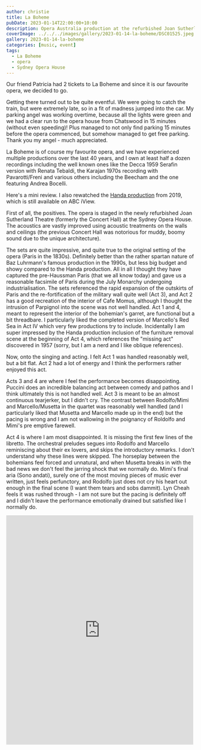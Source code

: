 ```yaml
---
author: christie
title: La Boheme
pubDate: 2023-01-14T22:00:00+10:00
description: Opera Australia production at the refurbished Joan Sutherland Theatre at the Opera House.
coverImage: ../../../images/gallery/2023-01-14-la-boheme/DSC01525.jpeg
gallery: 2023-01-14-la-boheme
categories: [music, event]
tags:
  - La Boheme
  - opera
  - Sydney Opera House
---
```


Our friend Patricia had 2 tickets to La Boheme and since it is our favourite
opera, we decided to go.

Getting there turned out to be quite eventful. We were going to catch the train, but were extremely late, so in a fit of madness jumped into the car. My parking angel was working overtime, because all the lights were green and we had a clear run to the opera house from Chatswood in 15 minutes (without even speeding)! Plus managed to not only find parking 15 minutes before the opera commenced, but somehow managed to get free parking. Thank you my angel - much appreciated.

La Boheme is of course my favourite opera, and we have experienced multiple productions over the last 40 years, and I own at least half a dozen recordings including the well known ones like the Decca 1959 Serafin version with Renata Tebaldi, the Karajan 1970s recording with Pavarotti/Freni and various others including the Beecham and the one featuring Andrea Bocelli.

Here's a mini review. I also rewatched the
[Handa production](https://iview.abc.net.au/show/opera-on-sydney-harbour-la-boheme)
from 2019, which is still available on ABC iView.

First of all, the positives. The opera is staged in the newly refurbished Joan Sutherland Theatre (formerly the Concert Hall) at the Sydney Opera House. The acoustics are vastly improved using acoustic treatments on the walls and ceilings (the previous Concert Hall was notorious for muddy, boomy sound due to the unique architecture).

The sets are quite impressive, and quite true to the original setting of the opera (Paris in the 1830s). Definitely better than the rather spartan nature of Baz Luhrmann's famous production in the 1990s, but less big budget and showy compared to the Handa production. All in all I thought they have captured the pre-Haussman Paris (that we all know today) and gave us a reasonable facsimile of Paris during the July Monarchy undergoing industrialisation. The sets referenced the rapid expansion of the outskirts of Paris and the re-fortification of the military wall quite well (Act 3), and Act 2 has a good recreation of the interior of Cafe Momus, although I thought the intrusion of Parpignol into the scene was not well handled. Act 1 and 4, meant to represent the interior of the bohemian's garret, are functional but a bit threadbare. I particularly liked the completed version of Marcello's Red Sea in Act IV which very few productions try to include.
Incidentally I am super impressed by the Handa production inclusion of the furniture removal scene at the beginning of Act 4, which references the "missing act" discovered in 1957 (sorry, but I am a nerd and I like oblique references).

Now, onto the singing and acting. I felt Act 1 was handled reasonably well, but a bit flat. Act 2 had a lot of energy and I think the performers rather enjoyed this act.

Acts 3 and 4 are where I feel the performance becomes disappointing. Puccini does an incredible balancing act between comedy and pathos and I think ultimately this is not handled well. Act 3 is meant to be an almost continuous tearjerker, but I didn't cry. The contrast between Rodolfo/Mimi and Marcello/Musetta in the quartet was reasonably well handled (and I particularly liked that Musetta and Marcello made up in the end) but the pacing is wrong and I am not wallowing in the poignancy of Roldolfo and Mimi's pre emptive farewell.

Act 4 is where I am most disappointed. It is missing the first few lines of the libretto. The orchestral preludes segues into Rodolfo and Marcello reminiscing about their ex lovers, and skips the introductory remarks. I don't understand why these lines were skipped. The horseplay between the bohemians feel forced and unnatural, and when Musetta breaks in with the bad news we don't feel the jarring shock that we normally do. Mimi's final aria (Sono andati), surely one of the most moving pieces of music ever written, just feels perfunctory, and Rodolfo just does not cry his heart out enough in the final scene (I want them tears and sobs dammit). Lyn Cheah feels it was rushed through - I am not sure but the pacing is definitely off and I didn't leave the performance emotionally drained but satisfied like I normally do.

<iframe src="https://www.facebook.com/plugins/post.php?href=https%3A%2F%2Fwww.facebook.com%2Fchris1.tham%2Fposts%2Fpfbid02GwSQHuqxXiXtQs3yoKEmM3fHJgr95g9aotaFPw2VMCYLrXtHR4FmywFbcLbp99GNl&show_text=true&width=500" width="500" height="614" style="border:none;overflow:hidden" scrolling="no" frameborder="0" allowfullscreen="true" allow="autoplay; clipboard-write; encrypted-media; picture-in-picture; web-share"></iframe>
